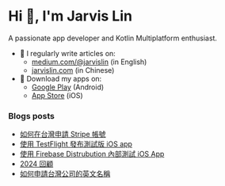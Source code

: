 # Hi 👋, I'm Jarvis Lin
A passionate app developer and Kotlin Multiplatform enthusiast.

- 📝 I regularly write articles on:
  - [medium.com/@jarvislin](https://medium.com/@jarvislin) (in English) 
  - [jarvislin.com](https://jarvislin.com) (in Chinese)
- 📱 Download my apps on:
  - [Google Play](https://play.google.com/store/apps/dev?id=7545474457052028658) (Android)
  - [App Store](https://apps.apple.com/tw/developer/dong-sian-lin/id1754164176) (iOS)


### Blogs posts
<!-- BLOG-POST-LIST:START -->
- [如何在台灣申請 Stripe 帳號](https://jarvislin.com/how-to-apply-for-a-stripe-account-in-taiwan/)
- [使用 TestFlight 發布測試版 iOS app](https://jarvislin.com/test-ios-app-by-using-testflight/)
- [使用 Firebase Distrubution 內部測試 iOS App](https://jarvislin.com/firebase-distrubution-for-ios/)
- [2024 回顧](https://jarvislin.com/2024-review/)
- [如何申請台灣公司的英文名稱](https://jarvislin.com/register-company-name-in-english/)
<!-- BLOG-POST-LIST:END -->
